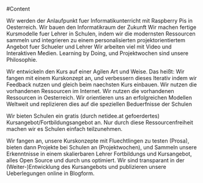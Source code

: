 #Content

Wir werden der Anlaufpunkt fuer Informatikunterricht mit Raspberry Pis in Oesterreich.
Wir bauen den Informatikraum der Zukunft
Wir machen fertige Kursmodelle fuer Lehrer in Schulen, indem wir die modernsten Ressourcen sammeln und integrieren zu einem personalisierten projektorientiertem Angebot fuer Schueler und Lehrer
Wir arbeiten viel mit Video und Interaktiven Medien. Learning by Doing, und Projektwochen sind unsere Philosophie.

Wir entwickeln den Kurs auf einer Agilen Art und Weise. Das heißt: Wir fangen mit einem Kurskonzept an, und verbessern dieses Iterativ indem wir Feedback nutzen und gleich beim naechsten Kurs einbauen.
Wir nutzen die vorhandenen Ressourcen im Internet.
Wir nutzen die vorhandenen Ressourcen in Oesterreich.
Wir orientieren uns an erfolgreichen Modellen Weltweit und replizieren dies auf die speziellen Beduerfnisse der Schulen

Wir bieten Schulen ein gratis (durch netidee.at gefoerdertes) Kursangebot/Fortbildungsangebot an. Nur durch diese Ressourcenfreiheit machen wir es Schulen einfach teilzunehmen.

Wir fangen an, unsere Kurskonzepte mit Fluechtlingen zu testen (Prosa), bieten dann Projekte bei Schulen an (Projektwochen), und Sammeln unsere Erkenntnisse in einem skalierbaren Lehrer Fortbildungs und Kursangebot, alles Open Source und durch uns optimiert.
Wir sind transparant in der (Weiter-)Entwicklung des Kursangebots und publizieren unsere Ueberlegungen online in Blogform.